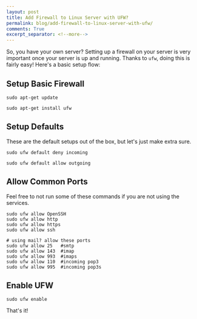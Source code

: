 ```yaml
---
layout: post
title: Add Firewall to Linux Server with UFW?
permalink: blog/add-firewall-to-linux-server-with-ufw/
comments: True
excerpt_separator: <!--more-->
---
```


So, you have your own server? Setting up a firewall on your server is very important once your server is up and running. Thanks to `ufw`, doing this is fairly easy! Here's a basic setup flow:

## Setup Basic Firewall

`sudo apt-get update`

`sudo apt-get install ufw`

## Setup Defaults

These are the default setups out of the box, but let's just make extra sure.

`sudo ufw default deny incoming`

`sudo ufw default allow outgoing`

## Allow Common Ports

Feel free to not run some of these commands if you are not using the services.

```shell
sudo ufw allow OpenSSH
sudo ufw allow http
sudo ufw allow https
sudo ufw allow ssh

# using mail? allow these ports
sudo ufw allow 25   #smtp
sudo ufw allow 143  #imap
sudo ufw allow 993  #imaps
sudo ufw allow 110  #incoming pop3
sudo ufw allow 995  #incoming pop3s
```

## Enable UFW

`sudo ufw enable`

That's it!
